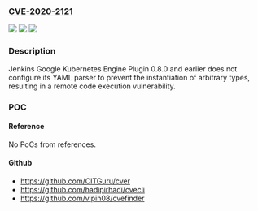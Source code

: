 ### [CVE-2020-2121](https://cve.mitre.org/cgi-bin/cvename.cgi?name=CVE-2020-2121)
![](https://img.shields.io/static/v1?label=Product&message=Jenkins%20Google%20Kubernetes%20Engine%20Plugin&color=blue)
![](https://img.shields.io/static/v1?label=Version&message=%3C%3D%200.8.0%20&color=brighgreen)
![](https://img.shields.io/static/v1?label=Vulnerability&message=CWE-502%3A%20Deserialization%20of%20Untrusted%20Data&color=brighgreen)

### Description

Jenkins Google Kubernetes Engine Plugin 0.8.0 and earlier does not configure its YAML parser to prevent the instantiation of arbitrary types, resulting in a remote code execution vulnerability.

### POC

#### Reference
No PoCs from references.

#### Github
- https://github.com/CITGuru/cver
- https://github.com/hadipirhadi/cvecli
- https://github.com/vipin08/cvefinder

